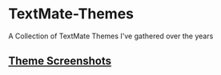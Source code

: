 TextMate-Themes
===============

A Collection of TextMate Themes I've gathered over the years

## [Theme Screenshots](http://inkdeep.github.io/TextMate-Themes/)

